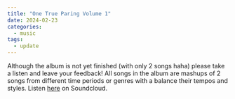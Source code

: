 ```yaml
---
title: "One True Paring Volume 1"
date: 2024-02-23
categories:
  - music
tags:
  - update
---
```

Although the album is not yet finished (with only 2 songs haha) please take a listen and leave your feedback! All songs in the album are mashups of 2 songs from different time periods or genres with a balance their tempos and styles.
Listen [here](https://soundcloud.com/shipping-company-970455522/sets/one-true-paring-volume-1) on Soundcloud.
